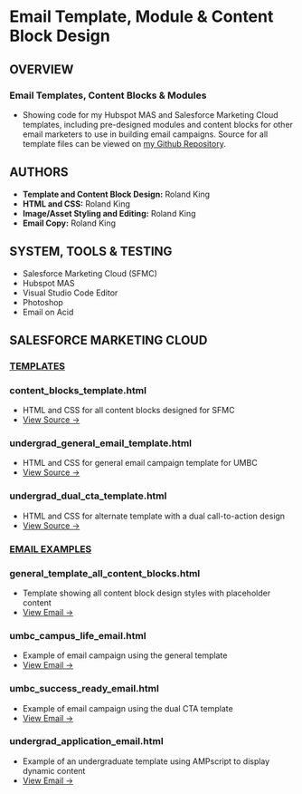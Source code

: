 # Email Template, Module & Content Block Design
## OVERVIEW
### Email Templates, Content Blocks & Modules
 * Showing code for my Hubspot MAS and Salesforce Marketing Cloud templates, including pre-designed modules and content blocks for other email marketers to use in building email campaigns. Source for all template files can be viewed on [my Github Repository](https://github.com/RolandHKing/rolandhking.github.io).

## AUTHORS
 * **Template and Content Block Design:** Roland King
 * **HTML and CSS:** Roland King
 * **Image/Asset Styling and Editing:** Roland King
 * **Email Copy:** Roland King

## SYSTEM, TOOLS & TESTING
* Salesforce Marketing Cloud (SFMC)
* Hubspot MAS
* Visual Studio Code Editor
* Photoshop
* Email on Acid

## SALESFORCE MARKETING CLOUD
### <ins>TEMPLATES</ins>
### content_blocks_template.html
 * HTML and CSS for all content blocks designed for SFMC
 * [View Source →](https://github.com/RolandHKing/rolandhking.github.io/blob/main/SFMC/content_blocks_template.html)

### undergrad_general_email_template.html
 * HTML and CSS for general email campaign template for UMBC
 * [View Source →](https://github.com/RolandHKing/rolandhking.github.io/blob/main/SFMC/undergrad_general_email_template.html)

### undergrad_dual_cta_template.html
 * HTML and CSS for alternate template with a dual call-to-action design
 * [View Source →](https://github.com/RolandHKing/rolandhking.github.io/blob/main/SFMC/undergrad_dual_cta_template.html)

### <ins>EMAIL EXAMPLES</ins>
### general_template_all_content_blocks.html
 * Template showing all content block design styles with placeholder content
 * [View Email →](https://rolandhking.github.io/SFMC/general_template_all_content_blocks.html)

### umbc_campus_life_email.html
 * Example of email campaign using the general template
 * [View Email →](https://rolandhking.github.io/SFMC/umbc_campus_life_email.html)

### umbc_success_ready_email.html
 * Example of email campaign using the dual CTA template
 * [View Email →](https://rolandhking.github.io/SFMC/umbc_success_ready_email.html)

### undergrad_application_email.html
* Example of an undergraduate template using AMPscript to display dynamic content
* [View Email →](https://rolandhking.github.io/SFMC/undergrad_application_email.html)
